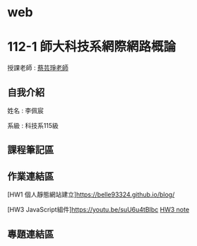 # web
# 112-1 師大科技系網際網路概論
授課老師 : [蔡芸琤老師](https://github.com/pecu)

自我介紹
-------------
姓名 : 李佩宸

系級 : 科技系115級 

## 課程筆記區 
## 作業連結區
[HW1 個人靜態網站建立]https://belle93324.github.io/blog/

[HW3 JavaScript組件]https://youtu.be/suU6u4tBIbc
[HW3 note](hw3note.pdf)

## 專題連結區
